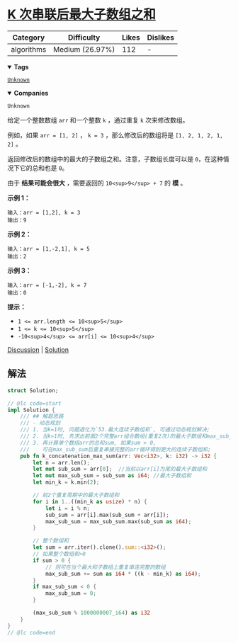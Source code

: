 # [K 次串联后最大子数组之和](https://leetcode.cn/problems/k-concatenation-maximum-sum/description/ "https://leetcode.cn/problems/k-concatenation-maximum-sum/description/")

| Category   | Difficulty      | Likes | Dislikes |
| ---------- | --------------- | ----- | -------- |
| algorithms | Medium (26.97%) | 112   | -        |

<details open=""><summary><strong>Tags</strong></summary>

[`Unknown`](https://leetcode.com/tag/Unknown "https://leetcode.com/tag/Unknown")

<details open=""><summary><strong>Companies</strong></summary>

`Unknown`

给定一个整数数组 `arr` 和一个整数 `k` ，通过重复 `k` 次来修改数组。

例如，如果 `arr = [1, 2]` ， `k = 3` ，那么修改后的数组将是 `[1, 2, 1, 2, 1, 2]` 。

返回修改后的数组中的最大的子数组之和。注意，子数组长度可以是 `0`，在这种情况下它的总和也是 `0`。

由于 **结果可能会很大** ，需要返回的 `10<sup>9</sup> + 7` 的 **模** 。

**示例 1：**

```
输入：arr = [1,2], k = 3
输出：9
```

**示例 2：**

```
输入：arr = [1,-2,1], k = 5
输出：2
```

**示例 3：**

```
输入：arr = [-1,-2], k = 7
输出：0
```

**提示：**

- `1 <= arr.length <= 10<sup>5</sup>`
- `1 <= k <= 10<sup>5</sup>`
- `-10<sup>4</sup> <= arr[i] <= 10<sup>4</sup>`

[Discussion](https://leetcode.cn/problems/k-concatenation-maximum-sum/comments/ "https://leetcode.cn/problems/k-concatenation-maximum-sum/comments/") | [Solution](https://leetcode.cn/problems/k-concatenation-maximum-sum/solution/ "https://leetcode.cn/problems/k-concatenation-maximum-sum/solution/")

## 解法

```rust
struct Solution;

// @lc code=start
impl Solution {
    /// ## 解题思路
    /// - 动态规划
    /// 1. 当k=1时, 问题退化为`53.最大连续子数组和`, 可通过动态规划解决;
    /// 2. 当k>1时, 先求出前面2个完整arr组合数组(重复2次)的最大子数组和max_sub_sum;
    /// 3. 再计算单个数组arr的总和sum, 如果sum > 0,
    ///    可在max_sub_sum后重复串接完整的arr循环得到更大的连续子数组和;
    pub fn k_concatenation_max_sum(arr: Vec<i32>, k: i32) -> i32 {
        let n = arr.len();
        let mut sub_sum = arr[0];  //当前以arr[i]为尾的最大子数组和
        let mut max_sub_sum = sub_sum as i64; //最大子数组和
        let min_k = k.min(2);

        // 前2个重复周期中的最大子数组和
        for i in 1..((min_k as usize) * n) {
            let i = i % n;
            sub_sum = arr[i].max(sub_sum + arr[i]);
            max_sub_sum = max_sub_sum.max(sub_sum as i64);
        }

        // 整个数组和
        let sum = arr.iter().clone().sum::<i32>();
        // 如果整个数组和>0
        if sum > 0 {
            // 则可在当个最大和子数组上重复串连完整的数组
            max_sub_sum += sum as i64 * ((k - min_k) as i64);
        }
        if max_sub_sum < 0 {
            max_sub_sum = 0;
        }

        (max_sub_sum % 1000000007_i64) as i32
    }
}
// @lc code=end

```
